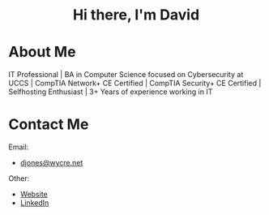 <h1 align="center">Hi there, I'm David</h1>

# About Me
IT Professional | BA in Computer Science focused on Cybersecurity at UCCS | CompTIA Network+ CE Certified | CompTIA Security+ CE Certified | Selfhosting Enthusiast | 3+ Years of experience working in IT 

# Contact Me

<p align ="center">
  
  Email:
 - djones@wycre.net
  
  Other:
 - [Website](https://wycre.net/prof.html)
 - [LinkedIn](https://www.linkedin.com/in/david-jones-wycre/)
 
</p>


